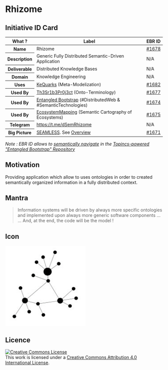 Rhizome
==

Initiative ID Card
-
<table>
    <thead>
        <tr>
            <th>What ?</th>
            <th>Label</th>
            <th>EBR ID</th>
        </tr>
    </thead>
    <tbody>
        <tr>
            <th>Name</th>
            <td>Rhizome</td>
            <td><a href="https://www.topincs.com/EntangledBootstrap/1678">#1678</a></td>
        </tr>
        <tr>
            <th>Description</th>
            <td>Generic Fully Distributed Semantic-Driven Application</td>
            <td>N/A</td>
        </tr>
        <tr>
            <th>Deliverable</th>
            <td>Distributed Knowledge Bases</td>
            <td>N/A</td>
        </tr>
        <tr>
            <th>Domain</th>
            <td>Knowledge Engineering</td>
            <td>N/A</td>
        </tr>
        <tr>
            <th>Uses</th>
            <td><a href="https://github.com/iPlumb3r/KeQuarks">KeQuarks</a> (Meta-Modelization)</td>
            <td><a href="https://www.topincs.com/EntangledBootstrap/1677">#1682</a></td>
        </tr>
        <tr>
            <th>Used By</th>
            <td><a href="https://github.com/iPlumb3r/Th3Sr1b3Pr0j3ct">Th3Sr1b3Pr0j3ct</a> (Onto-Terminology)</td>
            <td><a href="https://www.topincs.com/EntangledBootstrap/1677">#1677</a></td>
        </tr>
        <tr>
        <th>Used By</th>
            <td><a href="https://github.com/iPlumb3r/EntangledBootstrap">Entangled Bootstrap</a> (#DistributedWeb & #SemanticTechnologies)</td>
            <td><a href="https://www.topincs.com/EntangledBootstrap/1674">#1674</a></td>
        </tr>   
        <tr>
            <th>Used By</th>
            <td><a href="https://github.com/iPlumb3r/EcosystemMapping">EcosystemMapping</a> (Semantic Cartography of Ecosystems)</td>
            <td><a href="https://www.topincs.com/EntangledBootstrap/1675">#1675</a></td>
        </tr>
        <tr>
            <th>Telegram</th>
            <td><a href="https://t.me/dSemRhizome">https://t.me/dSemRhizome</a></td>
            <td>N/A</td>
        </tr>
        <tr>
            <th>Big Picture</th>
            <td><a href="https://github.com/iPlumb3r/BigPicture">SEAMLESS</a>. See <a href="http://hubject.net/iPlumb3r/GitHub/BigPicture.html">Overview</a></td>
            <td><a href="https://www.topincs.com/EntangledBootstrap/1671">#1671</a></td>
        </tr>
    </tbody>
</table>

_Note : EBR ID allows to <a href="https://github.com/iPlumb3r/BigPicture/blob/master/HowTo/Navigate_EN.md">semantically navigate</a> in the <a href="https://www.topincs.com/EntangledBootstrap/">Topincs-powered "Entangled Bootstrap" Repository</a>_

Motivation
-
Providing application which allow to uses ontologies in order to created semantically organized information in a fully distributed context.

Mantra
-
> Information systems will be driven by always more specific ontologies and implemented upon always more generic software components ...    
... And, at the end, the code will be the model !

Icon
-
![Icon](https://github.com/iPlumb3r/Rhizome/blob/master/images/icon%40Rhizome.png)

Licence 
-
<a rel="license" href="http://creativecommons.org/licenses/by/4.0/"><img alt="Creative Commons License" style="border-width:0" src="https://i.creativecommons.org/l/by/4.0/88x31.png" /></a><br />This work is licensed under a <a rel="license" href="http://creativecommons.org/licenses/by/4.0/">Creative Commons Attribution 4.0 International License</a>.

